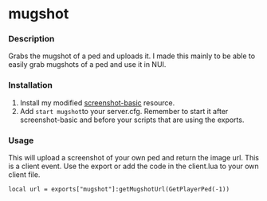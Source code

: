 # mugshot

### Description
Grabs the mugshot of a ped and uploads it. I made this mainly to be able to easily grab mugshots of a ped and use it in NUI.

### Installation
1. Install my modified <a href="https://github.com/jonassvensson4/screenshot-basic">screenshot-basic</a> resource.
2. Add `start mugshot`to your server.cfg. Remember to start it after screenshot-basic and before your scripts that are using the exports.

### Usage
This will upload a screenshot of your own ped and return the image url. This is a client event. Use the export or add the code in the client.lua to your own client file.
```
local url = exports["mugshot"]:getMugshotUrl(GetPlayerPed(-1))
```
